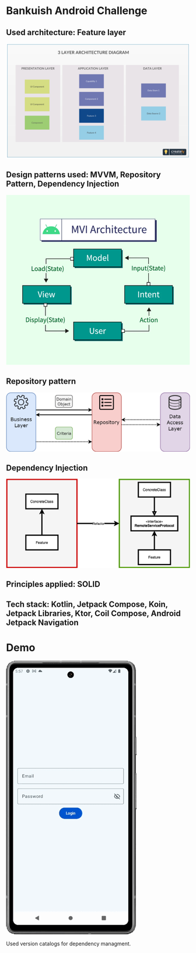 # Bankuish Android Challenge

## Used architecture: Feature layer
![Feature layer architecture](https://github.com/Madold/Timetonictest/blob/main/feature_layer_diagram.png?raw=true)

## Design patterns used: MVVM, Repository Pattern, Dependency Injection
![MVI Pattern](https://github.com/Madold/Timetonictest/blob/main/mvi_pattern.jpg?raw=true)

## Repository pattern
![Repository pattern](https://raw.githubusercontent.com/Madold/Timetonictest/main/repository_pattern.png)

## Dependency Injection
![](https://github.com/Madold/Timetonictest/blob/main/dependency_injection.png?raw=true)

## Principles applied: SOLID

## Tech stack: Kotlin, Jetpack Compose, Koin, Jetpack Libraries, Ktor, Coil Compose, Android Jetpack Navigation

# Demo
![App demo](https://github.com/Madold/Timetonictest/blob/main/2024-05-30%2000-57-41.gif?raw=true)

Used version catalogs for dependency managment.
